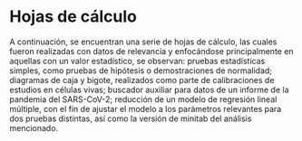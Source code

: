 # Hojas de cálculo
A continuación, se encuentran una serie de hojas de cálculo, las cuales fueron realizadas con datos de relevancia y enfocándose principalmente en aquellas con un valor estadístico, se observan: pruebas estadísticas simples, como pruebas de hipótesis o demostraciones de normalidad; diagramas de caja y bigote, realizados como parte de calibraciones de estudios en células vivas; buscador auxiliar para datos de un informe de la pandemia del SARS-CoV-2; reducción de un modelo de regresión lineal múltiple, con el fin de ajustar el modelo a los parámetros relevantes para dos pruebas distintas, así como la versión de minitab del análisis mencionado.
